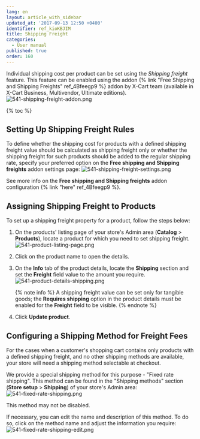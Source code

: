 ```yaml
---
lang: en
layout: article_with_sidebar
updated_at: '2017-09-13 12:50 +0400'
identifier: ref_kioKBJIM
title: Shipping Freight
categories:
  - User manual
published: true
order: 160
---
```

Individual shipping cost per product can be set using the _Shipping freight_ feature. This feature can be enabled using the addon {% link "Free Shipping and Shipping Freights" ref_4Bfeegp9 %} addon by X-Cart team (available in X-Cart Business, Multivendor, Ultimate editions).
![541-shipping-freight-addon.png]({{site.baseurl}}/attachments/ref_kioKBJIM/541-shipping-freight-addon.png)

{% toc %}

## Setting Up Shipping Freight Rules

To define whether the shipping cost for products with a defined shipping freight value should be calculated as shipping freight only or whether the shipping freight for such products should be added to the regular shipping rate, specify your preferred option on the **Free shipping and Shipping freights** addon settings page:
![541-shipping-freight-settings.png]({{site.baseurl}}/attachments/ref_kioKBJIM/541-shipping-freight-settings.png)

See more info on the **Free shipping and Shipping freights** addon configuration {% link "here" ref_4Bfeegp9 %}.

## Assigning Shipping Freight to Products

To set up a shipping freight property for a product, follow the steps below:

1.  On the products' listing page of your store's Admin area (**Catalog** > **Products**), locate a product for which you need to set shipping freight.
![541-product-listing-page.png]({{site.baseurl}}/attachments/ref_kioKBJIM/541-product-listing-page.png)

2.  Click on the product name to open the details.

3.  On the **Info** tab of the product details, locate the **Shipping** section and set the **Freight** field value to the amount you require.
    ![541-product-details-shipping.png]({{site.baseurl}}/attachments/ref_kioKBJIM/541-product-details-shipping.png)
    
    {% note info %}
    A shipping freight value can be set only for tangible goods; the **Requires shipping** option in the product details must be enabled for the **Freight** field to be visible.
    {% endnote %}
    
4.  Click **Update product**.

## Configuring a Shipping Method for Freight Fees

For the cases when a customer's shopping cart contains only products with a defined shipping freight, and no other shipping methods are available, your store will need a shipping method selectable at checkout. 

We provide a special shipping method for this purpose - "Fixed rate shipping". This method can be found in the "Shipping methods" section (**Store setup** > **Shipping**) of your store's Admin area:
![541-fixed-rate-shipping.png]({{site.baseurl}}/attachments/ref_kioKBJIM/541-fixed-rate-shipping.png)

This method may not be disabled.

If necessary, you can edit the name and description of this method. To do so, click on the method name and adjust the information you require:
![541-fixed-rate-shipping-edit.png]({{site.baseurl}}/attachments/ref_kioKBJIM/541-fixed-rate-shipping-edit.png)
